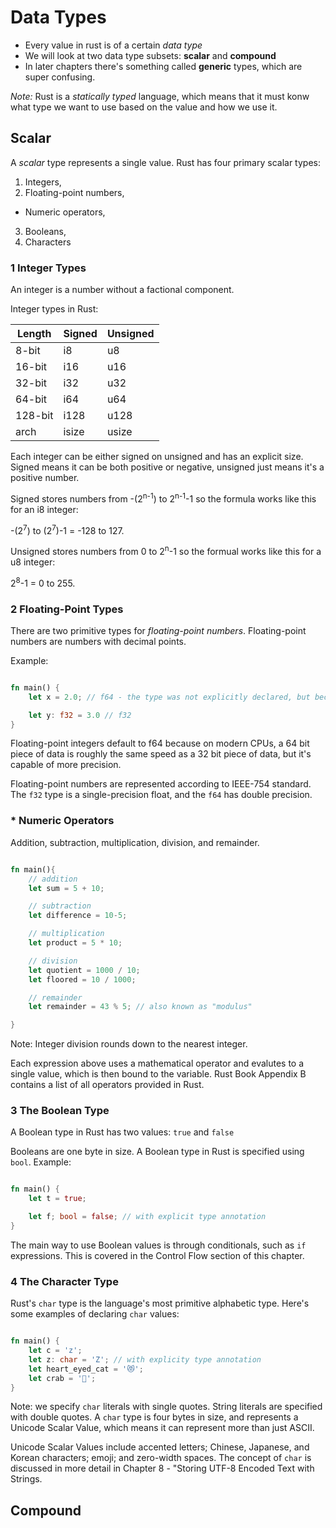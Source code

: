# Data Types
- Every value in rust is of a certain *data type*
- We will look at two data type subsets: **scalar** and **compound**
- In later chapters there's something called **generic** types, which are super confusing.

*Note:*
Rust is a *statically typed* language, which means that it must konw what type we want to use based on the value and how we use it.

## Scalar
A *scalar* type represents a single value. Rust has four primary scalar types:
1. Integers,
2. Floating-point numbers,
* Numeric operators,
3. Booleans,
4. Characters

### 1 Integer Types
An integer is a number without a factional component.

Integer types in Rust:

| Length  | Signed | Unsigned |
|   ---   |   ---  |    ---   |
| 8-bit   |   i8   |    u8    |
| 16-bit  |   i16  |   u16    |
| 32-bit  |   i32  |   u32    |
| 64-bit  |   i64  |   u64    |
| 128-bit |  i128  |   u128   |
| arch    | isize  |  usize   |

Each integer can be either signed on unsigned and has an explicit size. Signed means it can be both positive or negative, unsigned just means it's a positive number.

Signed stores numbers from -(2<sup>n-1</sup>) to 2<sup>n-1</sup>-1 so the formula works like this for an i8 integer:

 -(2<sup>7</sup>) to (2<sup>7</sup>)-1 = -128 to 127.

Unsigned stores numbers from 0 to 2<sup>n</sup>-1 so the formual works like this for a u8 integer:

2<sup>8</sup>-1 = 0 to 255.

### 2 Floating-Point Types

There are two primitive types for *floating-point numbers*. Floating-point numbers are numbers with decimal points.

Example:

```rust

fn main() {
    let x = 2.0; // f64 - the type was not explicitly declared, but because f64 is the default type, Rust sets x as an f64.

    let y: f32 = 3.0 // f32
}
```

Floating-point integers default to f64 because on modern CPUs, a 64 bit piece of data is roughly the same speed as a 32 bit piece of data, but it's capable of more precision.

Floating-point numbers are represented according to IEEE-754 standard. The `f32` type is a single-precision float, and the `f64` has double precision.

### * Numeric Operators

Addition, subtraction, multiplication, division, and remainder.

``` rust

fn main(){
    // addition
    let sum = 5 + 10;

    // subtraction
    let difference = 10-5;

    // multiplication
    let product = 5 * 10;

    // division
    let quotient = 1000 / 10;
    let floored = 10 / 1000;

    // remainder
    let remainder = 43 % 5; // also known as "modulus"

}
```

Note: Integer division rounds down to the nearest integer.

Each expression above uses a mathematical operator and evalutes to a single value, which is then bound to the variable. Rust Book Appendix B contains a list of all operators provided in Rust.

### 3 The Boolean Type

A Boolean type in Rust has two values: `true` and `false`

Booleans are one byte in size. A Boolean type in Rust is specified using `bool`. Example:

```rust

fn main() {
    let t = true;

    let f; bool = false; // with explicit type annotation
}
```

The main way to use Boolean values is through conditionals, such as `if` expressions. This is covered in the Control Flow section of this chapter.

### 4 The Character Type

Rust's `char` type is the language's most primitive alphabetic type. Here's some examples of declaring `char` values:

```rust

fn main() {
    let c = 'z';
    let z: char = 'Z'; // with explicity type annotation
    let heart_eyed_cat = '😻';
    let crab = '🦀';
}
```
Note: we specify `char` literals with single quotes. String literals are specified with double quotes. A `char` type is four bytes in size, and represents a Unicode Scalar Value, which means it can represent more than just ASCII.

Unicode Scalar Values include accented letters; Chinese, Japanese, and Korean characters; emoji; and zero-width spaces. The concept of `char` is discussed in more detail in Chapter 8 - "Storing UTF-8 Encoded Text with Strings.

## Compound
